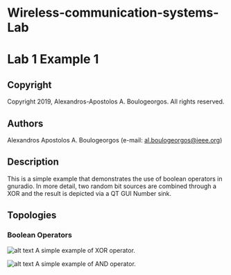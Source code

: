 # Wireless-communication-systems-Lab
# Lab 1 Example 1

## Copyright
Copyright 2019, Alexandros-Apostolos A. Boulogeorgos. All rights reserved.

## Authors
Alexandros Apostolos A. Boulogeorgos (e-mail: al.boulogeorgos@ieee.org)

## Description  
This is a simple example that demonstrates the use of boolean operators in gnuradio. In more detail, two random bit sources are combined through a XOR and the result is depicted via a QT GUI Number sink.

## Topologies

### Boolean Operators
![alt text](https://github.com/aboulogeorgos/Wireless-communication-systems-Lab/blob/master/Lab0/Example1/BooleanOperators.grc.png?raw=true)
A simple example of XOR operator. 


![alt text](https://github.com/aboulogeorgos/Wireless-communication-systems-Lab/blob/master/Lab0/Example1/AddOperator.grc.png?raw=true)
A simple example of AND operator. 
